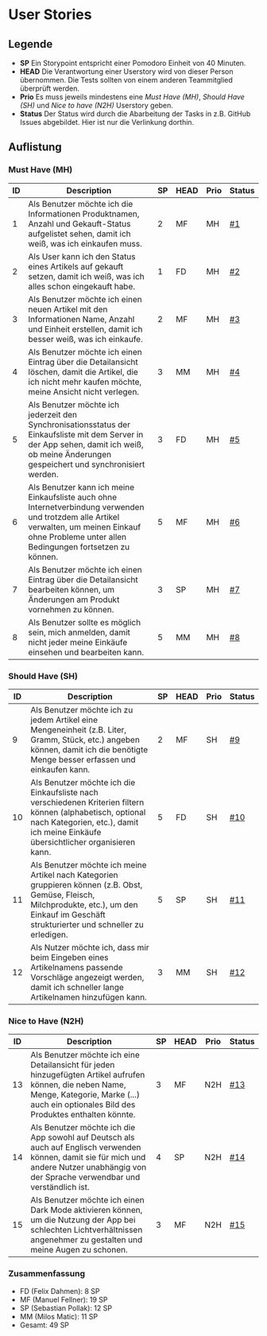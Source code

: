 # User Stories

## Legende

- **SP** Ein Storypoint entspricht einer Pomodoro Einheit von 40 Minuten.
- **HEAD** Die Verantwortung einer Userstory wird von dieser Person übernommen. Die Tests sollten von einem anderen Teammitglied
  überprüft werden.
- **Prio** Es muss jeweils mindestens eine *Must Have (MH)*, *Should Have (SH)* und *Nice to have (N2H)* Userstory geben.
- **Status** Der Status wird durch die Abarbeitung der Tasks in z.B. GitHub Issues abgebildet. Hier ist nur die Verlinkung dorthin.

## Auflistung

### Must Have (MH)

| ID  | Description                                                                                                                                                                                         | SP  | HEAD | Prio | Status                                                                                       |
| --- | --------------------------------------------------------------------------------------------------------------------------------------------------------------------------------------------------- | --- | ---- | ---- | -------------------------------------------------------------------------------------------- |
| 1   | Als Benutzer möchte ich die Informationen Produktnamen, Anzahl und Gekauft-Status aufgelistet sehen, damit ich weiß, was ich einkaufen muss.                                                        | 2   | MF   | MH   | [#1](https://github.com/TGM-HIT/syt5-gek1051-mobile-application-fmms_shoppinglist/issues/3)  |
| 2   | Als User kann ich den Status eines Artikels auf gekauft setzen, damit ich weiß, was ich alles schon eingekauft habe.                                                                                | 1   | FD   | MH   | [#2](https://github.com/TGM-HIT/syt5-gek1051-mobile-application-fmms_shoppinglist/issues/4)  |
| 3   | Als Benutzer möchte ich einen neuen Artikel mit den Informationen Name, Anzahl und Einheit erstellen, damit ich besser weiß, was ich einkaufe.                                                      | 2   | MF   | MH   | [#3](https://github.com/TGM-HIT/syt5-gek1051-mobile-application-fmms_shoppinglist/issues/5)  |
| 4   | Als Benutzer möchte ich einen Eintrag über die Detailansicht löschen, damit die Artikel, die ich nicht mehr kaufen möchte, meine Ansicht nicht verlegen.                                            | 3   | MM   | MH   | [#4](https://github.com/TGM-HIT/syt5-gek1051-mobile-application-fmms_shoppinglist/issues/6)  |
| 5   | Als Benutzer möchte ich jederzeit den Synchronisationsstatus der Einkaufsliste mit dem Server in der App sehen, damit ich weiß, ob meine Änderungen gespeichert und synchronisiert werden.          | 3   | FD   | MH   | [#5](https://github.com/TGM-HIT/syt5-gek1051-mobile-application-fmms_shoppinglist/issues/14) |
| 6   | Als Benutzer kann ich meine Einkaufsliste auch ohne Internetverbindung verwenden und trotzdem alle Artikel verwalten, um meinen Einkauf ohne Probleme unter allen Bedingungen fortsetzen zu können. | 5   | MF   | MH   | [#6](https://github.com/TGM-HIT/syt5-gek1051-mobile-application-fmms_shoppinglist/issues/16) |
| 7   | Als Benutzer möchte ich einen Eintrag über die Detailansicht bearbeiten können, um Änderungen am Produkt vornehmen zu können.                                                                       | 3   | SP   | MH   | [#7](https://github.com/TGM-HIT/syt5-gek1051-mobile-application-fmms_shoppinglist/issues/7)  |
| 8   | Als Benutzer sollte es möglich sein, mich anmelden, damit nicht jeder meine Einkäufe einsehen und bearbeiten kann.                                                                                  | 5   | MM   | MH   | [#8](https://github.com/TGM-HIT/syt5-gek1051-mobile-application-fmms_shoppinglist/issues/8)  |

### Should Have (SH)

| ID  | Description                                                                                                                                                                                       | SP  | HEAD | Prio | Status                                                                                        |
| --- | ------------------------------------------------------------------------------------------------------------------------------------------------------------------------------------------------- | --- | ---- | ---- | --------------------------------------------------------------------------------------------- |
| 9   | Als Benutzer möchte ich zu jedem Artikel eine Mengeneinheit (z.B. Liter, Gramm, Stück, etc.) angeben können, damit ich die benötigte Menge besser erfassen und einkaufen kann.                    | 2   | MF   | SH   | [#9](https://github.com/TGM-HIT/syt5-gek1051-mobile-application-fmms_shoppinglist/issues/9)   |
| 10  | Als Benutzer möchte ich die Einkaufsliste nach verschiedenen Kriterien filtern können (alphabetisch, optional nach Kategorien, etc.), damit ich meine Einkäufe übersichtlicher organisieren kann. | 5   | FD   | SH   | [#10](https://github.com/TGM-HIT/syt5-gek1051-mobile-application-fmms_shoppinglist/issues/10) |
| 11  | Als Benutzer möchte ich meine Artikel nach Kategorien gruppieren können (z.B. Obst, Gemüse, Fleisch, Milchprodukte, etc.), um den Einkauf im Geschäft strukturierter und schneller zu erledigen.  | 5   | SP   | SH   | [#11](https://github.com/TGM-HIT/syt5-gek1051-mobile-application-fmms_shoppinglist/issues/11) |
| 12  | Als Nutzer möchte ich, dass mir beim Eingeben eines Artikelnamens passende Vorschläge angezeigt werden, damit ich schneller lange Artikelnamen hinzufügen kann.                                   | 3   | MM   | SH   | [#12](https://github.com/TGM-HIT/syt5-gek1051-mobile-application-fmms_shoppinglist/issues/15) |

### Nice to Have (N2H)

| ID  | Description                                                                                                                                                                                        | SP  | HEAD | Prio | Status                                                                                        |
| --- | -------------------------------------------------------------------------------------------------------------------------------------------------------------------------------------------------- | --- | ---- | ---- | --------------------------------------------------------------------------------------------- |
| 13  | Als Benutzer möchte ich eine Detailansicht für jeden hinzugefügten Artikel aufrufen können, die neben Name, Menge, Kategorie, Marke (...) auch ein optionales Bild des Produktes enthalten könnte. | 3   | MF   | N2H  | [#13](https://github.com/TGM-HIT/syt5-gek1051-mobile-application-fmms_shoppinglist/issues/12) |
| 14  | Als Benutzer möchte ich die App sowohl auf Deutsch als auch auf Englisch verwenden können, damit sie für mich und andere Nutzer unabhängig von der Sprache verwendbar und verständlich ist.        | 4   | SP   | N2H  | [#14](https://github.com/TGM-HIT/syt5-gek1051-mobile-application-fmms_shoppinglist/issues/13) |
| 15  | Als Benutzer möchte ich einen Dark Mode aktivieren können, um die Nutzung der App bei schlechten Lichtverhältnissen angenehmer zu gestalten und meine Augen zu schonen.                            | 3   | MF   | N2H  | [#15](https://github.com/TGM-HIT/syt5-gek1051-mobile-application-fmms_shoppinglist/issues/17) |

### Zusammenfassung

- FD (Felix Dahmen): 8 SP
- MF (Manuel Fellner): 19 SP
- SP (Sebastian Pollak): 12 SP
- MM (Milos Matic): 11 SP
- Gesamt: 49 SP
